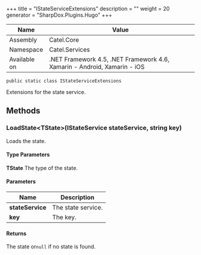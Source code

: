 

+++
title = "IStateServiceExtensions" 
description = ""
weight = 20
generator = "SharpDox.Plugins.Hugo"
+++

Name|Value
---|---
Assembly|Catel.Core
Namespace|Catel.Services
Available on|.NET Framework 4.5, .NET Framework 4.6, Xamarin - Android, Xamarin - iOS

```
public static class IStateServiceExtensions
```

Extensions for the state service.

## Methods

### LoadState&lt;TState&gt;(IStateService stateService, string key)

Loads the state.

#### Type Parameters

**TState**
The type of the state.

#### Parameters

Name|Description
---|---
**stateService**|The state service.
**key**|The key.

#### Returns

The state or`null` if no state is found.

